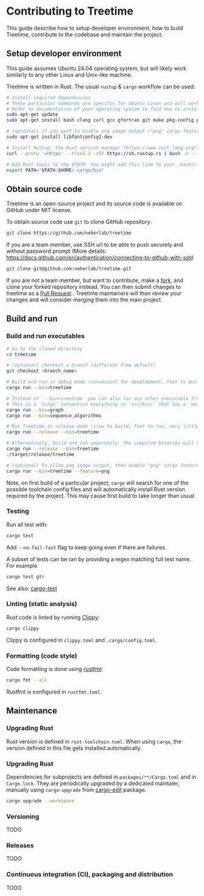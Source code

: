 # Contributing to Treetime

This guide describe how to setup developer environment, how to build Treetime, contribute to the codebase and maintain
the project.


## Setup developer environment

This guide assumes Ubuntu 24.04 operating system, but will likely work similarly to any other Linux and Unix-like
machine.

Treetime is written in Rust. The usual `rustup` & `cargo` workflow can be used:

```bash
# Install required dependencies
# These particular commands are specific for Ubuntu Linux and will work on some other Debian-based Linux distros.
# Refer to documentation of your operating system to find how to install these dependencies.
sudo apt-get update
sudo apt-get install bash clang curl gcc gfortran git make pkg-config protobuf-compiler libopenblas-dev

# (optional) if you want to enable png image output ("png" cargo feature, see below), then add
sudo apt-get install libfontconfig1-dev

# Install Rustup, the Rust version manager (https://www.rust-lang.org/tools/install)
curl --proto '=https' --tlsv1.2 -sSf https://sh.rustup.rs | bash -s -- -y

# Add Rust tools to the $PATH. You might add this line to your .bashrc or .zshrc so that the $PATH is adjusted automatically when a new terminal session is opened.
export PATH="$PATH:$HOME/.cargo/bin"

````

## Obtain source code

Treetime is an open-source project and its source code is available on GitHub under MIT license.

To obtain source code use `git` to clone GitHub repository:

```bash
git clone https://github.com/neherlab/treetime
```

If you are a team member, use SSH url to be able to push securely and without password prompt
(More details: https://docs.github.com/en/authentication/connecting-to-github-with-ssh)

```bash
git clone git@github.com:neherlab/treetime.git
```

If you are not a team member, but want to contribute, make a
[fork](https://docs.github.com/en/get-started/quickstart/fork-a-repo), and clone your forked repository instead. You can
then submit changes to treetime as
a [Pull Request](https://docs.github.com/en/pull-requests/collaborating-with-pull-requests/proposing-changes-to-your-work-with-pull-requests/creating-a-pull-request)
. Treetime maintainers will then review your changes and will consider merging them into the main project.

## Build and run

### Build and run executables

```bash
# Go to the cloned directory
cd treetime

# (optional) checkout a branch (different from default)
git checkout <branch_name>

# Build and run in debug mode (convenient for development, fast to build, slow to run, has more information in stack traces and when running under a debugger)
cargo run --bin=treetime

# Instead of `--bin=treetime` you can also run any other executable from `packages/treetime/src/bin/`. Just substitute its filename.
# This is a `cargo` convention everything in `src/bin/` that has a `main()` function in it becomes an executable. This way you can add more executables.
cargo run --bin=graph
cargo run --bin=sequence_algorithms

# Run Treetime in release mode (slow to build, fast to run, very little information in stack traces and during debugging)
cargo run --release --bin=treetime

# Alternatively, build and run separately. The compiled binaries will be in `target/` directory by default.
cargo run --release --bin=treetime
./target/release/treetime

# (optional) To allow png image output, then enable "png" cargo feature
cargo run --bin=treetime --feature=png
```

Note, on first build of a particular project, `cargo` will search for one of the possible toolchain config files and
will automatically install Rust version required by the project. This may cause first build to take longer than usual.

### Testing

Run all test with:

```bash
cargo test
```

Add `--no-fail-fast` flag to keep going even if there are failures.

A subset of tests can be ran by providing a regex matching full test name. For example

```bash
cargo test gtr
```

See also: [cargo-test](https://doc.rust-lang.org/cargo/commands/cargo-test.html)

### Linting (static analysis)

Rust code is linted by running [Clippy](https://github.com/rust-lang/rust-clippy):

```bash
cargo clippy
```

Clippy is configured in `clippy.toml` and `.cargo/config.toml`.

### Formatting (code style)

Code formatting is done using [rustfmt](https://rust-lang.github.io/rustfmt):

```bash
cargo fmt --all
```

Rustfmt is configured in `rustfmt.toml`.

## Maintenance

### Upgrading Rust

Rust version is defined in `rust-toolchain.toml`. When using `cargo`, the version defined in this file gets installed
automatically.

### Upgrading Rust

Dependencies for subprojects are defined in  `packages/**/Cargo.toml` and in `Cargo.lock`. They are periodically
upgraded by a dedicated maintaier, manually using `cargo-upgrade`
from [cargo-edit](https://github.com/killercup/cargo-edit) package.

```bash
cargo upgrade --workspace
```

### Versioning

TODO

### Releases

TODO

### Continuous integration (CI), packaging and distribution

TODO
